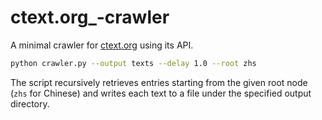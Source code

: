 # ctext.org_-crawler

A minimal crawler for [ctext.org](https://ctext.org/) using its API.

```bash
python crawler.py --output texts --delay 1.0 --root zhs
```

The script recursively retrieves entries starting from the given root node
(`zhs` for Chinese) and writes each text to a file under the specified
output directory.
